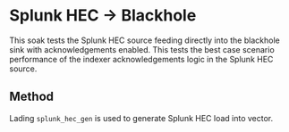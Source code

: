 # Splunk HEC -> Blackhole

This soak tests the Splunk HEC source feeding directly into the blackhole sink
with acknowledgements enabled. This tests the best case scenario performance of
the indexer acknowledgements logic in the Splunk HEC source.

## Method

Lading `splunk_hec_gen` is used to generate Splunk HEC load into vector.
